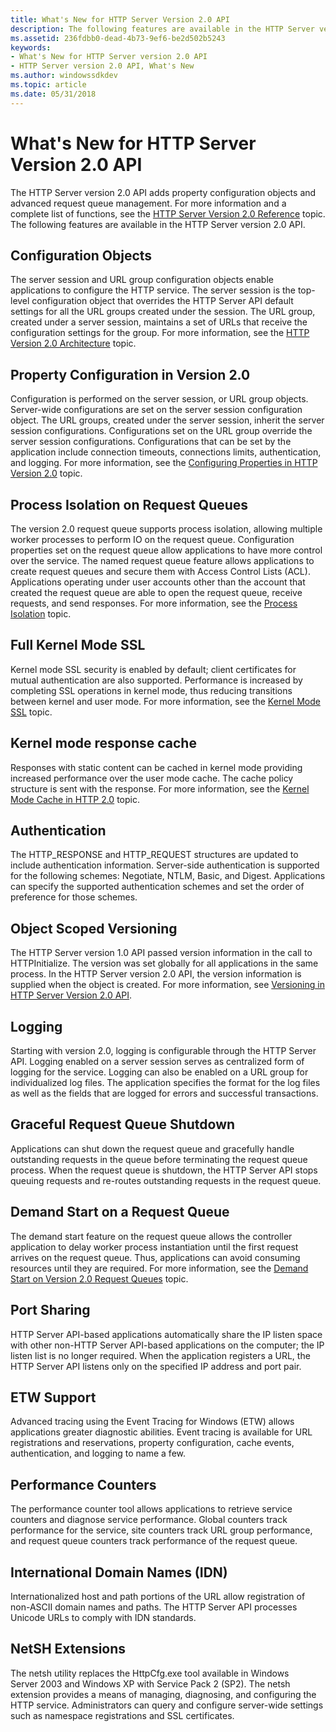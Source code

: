 ```yaml
---
title: What's New for HTTP Server Version 2.0 API
description: The following features are available in the HTTP Server version 2.0 API.
ms.assetid: 236fdbb0-dead-4b73-9ef6-be2d502b5243
keywords:
- What's New for HTTP Server version 2.0 API
- HTTP Server version 2.0 API, What's New
ms.author: windowssdkdev
ms.topic: article
ms.date: 05/31/2018
---
```


# What's New for HTTP Server Version 2.0 API

The HTTP Server version 2.0 API adds property configuration objects and advanced request queue management. For more information and a complete list of functions, see the [HTTP Server Version 2.0 Reference](http-server-api-version-2-0-reference.md) topic. The following features are available in the HTTP Server version 2.0 API.

## Configuration Objects

The server session and URL group configuration objects enable applications to configure the HTTP service. The server session is the top-level configuration object that overrides the HTTP Server API default settings for all the URL groups created under the session. The URL group, created under a server session, maintains a set of URLs that receive the configuration settings for the group. For more information, see the [HTTP Version 2.0 Architecture](http-version-2-0-architecture.md) topic.

## Property Configuration in Version 2.0

Configuration is performed on the server session, or URL group objects. Server-wide configurations are set on the server session configuration object. The URL groups, created under the server session, inherit the server session configurations. Configurations set on the URL group override the server session configurations. Configurations that can be set by the application include connection timeouts, connections limits, authentication, and logging. For more information, see the [Configuring Properties in HTTP Version 2.0](configuring-properties-in-http-version-2-0.md) topic.

## Process Isolation on Request Queues

The version 2.0 request queue supports process isolation, allowing multiple worker processes to perform IO on the request queue. Configuration properties set on the request queue allow applications to have more control over the service. The named request queue feature allows applications to create request queues and secure them with Access Control Lists (ACL). Applications operating under user accounts other than the account that created the request queue are able to open the request queue, receive requests, and send responses. For more information, see the [Process Isolation](process-isolation.md) topic.

## Full Kernel Mode SSL

Kernel mode SSL security is enabled by default; client certificates for mutual authentication are also supported. Performance is increased by completing SSL operations in kernel mode, thus reducing transitions between kernel and user mode. For more information, see the [Kernel Mode SSL](kernel-mode-ssl.md) topic.

## Kernel mode response cache

Responses with static content can be cached in kernel mode providing increased performance over the user mode cache. The cache policy structure is sent with the response. For more information, see the [Kernel Mode Cache in HTTP 2.0](kernel-mode-cache-in-http-2-0.md) topic.

## Authentication

The HTTP\_RESPONSE and HTTP\_REQUEST structures are updated to include authentication information. Server-side authentication is supported for the following schemes: Negotiate, NTLM, Basic, and Digest. Applications can specify the supported authentication schemes and set the order of preference for those schemes.

## Object Scoped Versioning

The HTTP Server version 1.0 API passed version information in the call to HTTPInitialize. The version was set globally for all applications in the same process. In the HTTP Server version 2.0 API, the version information is supplied when the object is created. For more information, see [Versioning in HTTP Server Version 2.0 API](versioning-in-http-2-0.md).

## Logging

Starting with version 2.0, logging is configurable through the HTTP Server API. Logging enabled on a server session serves as centralized form of logging for the service. Logging can also be enabled on a URL group for individualized log files. The application specifies the format for the log files as well as the fields that are logged for errors and successful transactions.

## Graceful Request Queue Shutdown

Applications can shut down the request queue and gracefully handle outstanding requests in the queue before terminating the request queue process. When the request queue is shutdown, the HTTP Server API stops queuing requests and re-routes outstanding requests in the request queue.

## Demand Start on a Request Queue

The demand start feature on the request queue allows the controller application to delay worker process instantiation until the first request arrives on the request queue. Thus, applications can avoid consuming resources until they are required. For more information, see the [Demand Start on Version 2.0 Request Queues](demand-start-on-version-2-0-request-queues.md) topic.

## Port Sharing

HTTP Server API-based applications automatically share the IP listen space with other non-HTTP Server API-based applications on the computer; the IP listen list is no longer required. When the application registers a URL, the HTTP Server API listens only on the specified IP address and port pair.

## ETW Support

Advanced tracing using the Event Tracing for Windows (ETW) allows applications greater diagnostic abilities. Event tracing is available for URL registrations and reservations, property configuration, cache events, authentication, and logging to name a few.

## Performance Counters

The performance counter tool allows applications to retrieve service counters and diagnose service performance. Global counters track performance for the service, site counters track URL group performance, and request queue counters track performance of the request queue.

## International Domain Names (IDN)

Internationalized host and path portions of the URL allow registration of non-ASCII domain names and paths. The HTTP Server API processes Unicode URLs to comply with IDN standards.

## NetSH Extensions

The netsh utility replaces the HttpCfg.exe tool available in Windows Server 2003 and Windows XP with Service Pack 2 (SP2). The netsh extension provides a means of managing, diagnosing, and configuring the HTTP service. Administrators can query and configure server-wide settings such as namespace registrations and SSL certificates.

 

 




